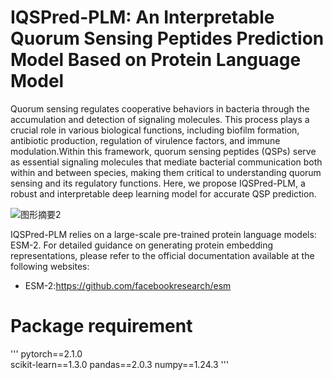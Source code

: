 # IQSPred-PLM: An Interpretable Quorum Sensing Peptides Prediction Model Based on Protein Language Model

Quorum sensing regulates cooperative behaviors in bacteria through the accumulation and detection of signaling molecules. This process plays a crucial role in various biological functions, including biofilm formation, antibiotic production, regulation of virulence factors, and immune modulation.Within this framework, quorum sensing peptides (QSPs) serve as essential signaling molecules that mediate bacterial communication both within and between species, making them critical to understanding quorum sensing and its regulatory functions. Here, we propose IQSPred-PLM, a robust and interpretable deep learning model for accurate QSP prediction.

![图形摘要2](https://github.com/user-attachments/assets/1d67d778-d009-4f31-8687-768a5f50fa12)

IQSPred-PLM relies on a large-scale pre-trained protein language models: ESM-2. For detailed guidance on generating protein embedding representations, please refer to the official documentation available at the following websites:

- ESM-2:https://github.com/facebookresearch/esm

# Package requirement
'''
pytorch==2.1.0  
scikit-learn==1.3.0
pandas==2.0.3
numpy==1.24.3
'''


